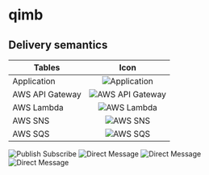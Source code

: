 # qimb

## Delivery semantics

| Tables          | Icon          |
| ----------------|:-------------:|
| Application     | ![Application](https://raw.githubusercontent.com/qimb/qimb/master/doc/images/signature-application.png "Application") |
| AWS API Gateway | ![AWS API Gateway](https://raw.githubusercontent.com/qimb/qimb/master/doc/images/signature-apigateway.png "AWS API Gateway") |
| AWS Lambda      | ![AWS Lambda](https://raw.githubusercontent.com/qimb/qimb/master/doc/images/signature-lambda.png "AWS Lambda") |
| AWS SNS         | ![AWS SNS](https://raw.githubusercontent.com/qimb/qimb/master/doc/images/signature-sns.png "AWS SNS") |
| AWS SQS         | ![AWS SQS](https://raw.githubusercontent.com/qimb/qimb/master/doc/images/signature-sqs.png "AWS SQS") |

![Publish Subscribe](https://raw.githubusercontent.com/qimb/qimb/master/doc/images/publish-subscribe-multicast.png "Publish Subscribe Multicast")
![Direct Message](https://raw.githubusercontent.com/qimb/qimb/master/doc/images/publish-subscribe-multicast-push.png "Push Messages")
![Direct Message](https://raw.githubusercontent.com/qimb/qimb/master/doc/images/publish-subscribe-unicast.png "Direct Subscribe Unicast")
![Direct Message](https://raw.githubusercontent.com/qimb/qimb/master/doc/images/direct-message.png "Direct Message")
